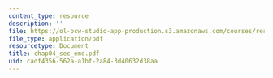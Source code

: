 ```yaml
---
content_type: resource
description: ''
file: https://ol-ocw-studio-app-production.s3.amazonaws.com/courses/res-6-003-electromechanical-dynamics-spring-2009/cadf4356562aa1bf2a843d40632d38aa_chap04_sec_emd.pdf
file_type: application/pdf
resourcetype: Document
title: chap04_sec_emd.pdf
uid: cadf4356-562a-a1bf-2a84-3d40632d38aa
---
```

